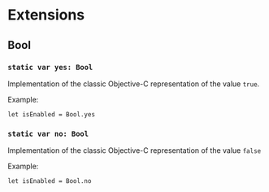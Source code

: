 # Extensions

## Bool

### `static var yes: Bool`

Implementation of the classic Objective-C representation of the value `true`.

Example:

    let isEnabled = Bool.yes

### `static var no: Bool`

Implementation of the classic Objective-C representation of the value `false`

Example:

    let isEnabled = Bool.no
